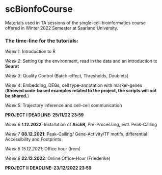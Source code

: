# scBionfoCourse

Materials used in TA sessions of the single-cell bioinformatics course offered in Winter 2022 Semester at Saarland University.

### The time-line for the tutorials:

*Week 1*: Introduction to R

*Week 2*: Setting up the environment, read in the data and an introduction to **Seurat**

*Week 3*: Quality Control (Batch-effect, Thresholds, Doublets)

*Week 4*: Embedding, DEGs, cell type-annotation with marker-genes (**Showed code-based examples related to the project, the scripts will not be shared.**)

*Week 5*: Trajectory inference and cell-cell communication

**PROJECT I DEADLINE: 25/11/22 23:59**

*Week 6* **1.12.2022**: Installation of **ArchR**, Pre-Processing, evtl. Peak-Calling

*Week 7* **08.12.2021**: Peak-Calling/ Gene-Activity/TF motifs, differential Accessibility and Footprints

*Week 8* *15.12.2021*: Office hour (Irem)

*Week 9* **22.12.2022**: Online Office-Hour (Friederike)

**PROJECT II DEADLINE: 23/12/2022  23:59**
